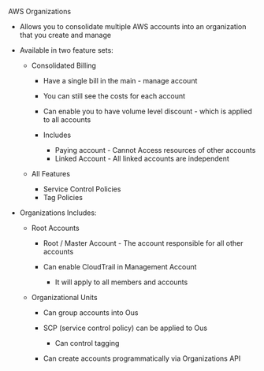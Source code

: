 AWS Organizations

- Allows you to consolidate multiple AWS accounts into an organization that you create and manage
- Available in two feature sets:
    
    - Consolidated Billing
        
        - Have a single bill in the main - manage account
        - You can still see the costs for each account
        - Can enable you to have volume level discount - which is applied to all accounts
        - Includes
            
            - Paying account - Cannot Access resources of other accounts
            - Linked Account - All linked accounts are independent
    - All Features
        
        - Service Control Policies
        - Tag Policies
- Organizations Includes:
    
    - Root Accounts
        
        - Root / Master Account - The account responsible for all other accounts
        - Can enable CloudTrail in Management Account
            
            - It will apply to all members and accounts
    - Organizational Units
        
        - Can group accounts into Ous
        - SCP (service control policy) can be applied to Ous
            
            - Can control tagging
        - Can create accounts programmatically via Organizations API